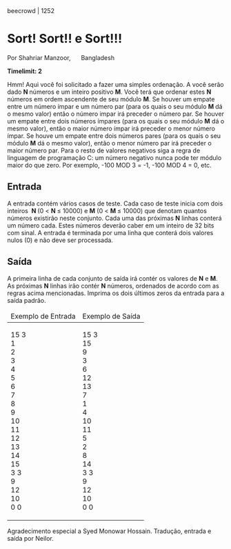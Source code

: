 <div class="header">
<span>beecrowd | 1252</span>
<h1>Sort! Sort!! e Sort!!!</h1>
<div><p>
Por Shahriar Manzoor, <img alt src="https://resources.beecrowd.com.br/gallery/images/flags/bd.gif" style="width: 16px; height: 11px; " /> Bangladesh</p>
</div>
<strong>Timelimit: 2</strong>
</div>
<div class="problem">
<div class="description">
<p>
Hmm! Aqui você foi solicitado a fazer uma simples ordenação. A você serão dado <strong>N </strong>números
e um inteiro positivo <strong>M</strong>. Você terá que ordenar estes <strong>N </strong>números em ordem
ascendente de seu módulo <strong>M</strong>. Se houver um empate entre um número ímpar e um número par
(para os quais o seu módulo <strong>M </strong>dá o mesmo valor) então o número impar irá preceder o número par.
Se houver um empate entre dois números ímpares (para os quais o seu módulo <strong>M</strong> dá o
mesmo valor), então o maior número ímpar irá preceder o menor número ímpar. Se houve um empate entre dois números
pares (para os quais o seu módulo <strong>M</strong> dá o mesmo valor), então o menor número par irá
preceder o maior número par. Para o resto de valores negativos siga a regra de linguagem de programação
C: um número negativo nunca pode ter módulo maior do que zero. Por exemplo,&nbsp;-100 MOD 3 = -1, -100 MOD 4 = 0, etc.</p>
</div>
<h2>Entrada</h2>
<div class="input">
<p>
A entrada contém vários casos de teste. Cada caso de teste inicia com dois inteiros &nbsp;<strong>N </strong>(0 &lt; <strong>N </strong>≤ 10000) e <strong>M</strong> (0 &lt; <strong>M </strong>≤ 10000) que denotam quantos números existirão neste conjunto. Cada uma das próximas <strong>N</strong> linhas conterá um número cada. Estes números deverão caber em um inteiro de 32 bits com sinal. A entrada é terminada por uma linha que conterá dois valores nulos (0) e não deve ser processada.</p>
</div>
<h2>Saída</h2>
<div class="output">
<p>
A primeira linha de cada conjunto de saída irá contér os valores de <strong>N</strong> e <strong>M</strong>. As próximas <strong>N</strong> linhas irão contér <strong>N</strong> números, ordenados de acordo com as regras acima mencionadas. Imprima os dois últimos zeros da entrada para a saída padrão.</p>
</div>
<div class="both"></div>
<table>
<thead>
<tr>
<td>Exemplo de Entrada</td>
<td>Exemplo de Saída</td>
</tr>
</thead>
<tbody>
<tr>
<td class="division">
<p>
15 3<br/>
1<br/>
2<br/>
3<br/>
4<br/>
5<br/>
6<br/>
7<br/>
8<br/>
9<br/>
10<br/>
11<br/>
12<br/>
13<br/>
14<br/>
15<br/>
3 3<br/>
9<br/>
12<br/>
10<br/>
0 0</p>
</td>
<td>
<p>
15 3<br/>
15<br/>
9<br/>
3<br/>
6<br/>
12<br/>
13<br/>
7<br/>
1<br/>
4<br/>
10<br/>
11<br/>
5<br/>
2<br/>
8<br/>
14<br/>
3 3<br/>
9<br/>
12<br/>
10<br/>
0 0</p>
</td>
</tr>
</tbody>
</table>
<p class="footer">
Agradecimento especial a Syed Monowar Hossain. Tradução, entrada e saída por Neilor.</p>
</div>

